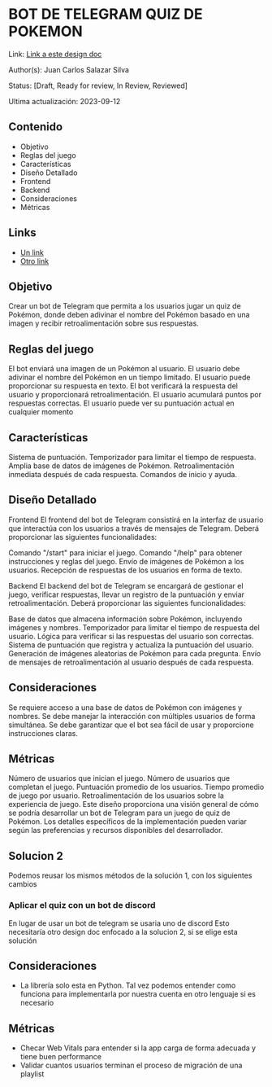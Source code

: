 # BOT DE TELEGRAM QUIZ DE POKEMON
Link: [Link a este design doc](#)

Author(s): Juan Carlos Salazar Silva

Status: [Draft, Ready for review, In Review, Reviewed]

Ultima actualización: 2023-09-12

## Contenido
- Objetivo
- Reglas del juego
- Características
- Diseño Detallado
- Frontend
- Backend
- Consideraciones
- Métricas

## Links
- [Un link](#)
- [Otro link](#)

## Objetivo
Crear un bot de Telegram que permita a los usuarios jugar un quiz de Pokémon, donde deben adivinar el nombre del Pokémon basado en una imagen y recibir retroalimentación sobre sus respuestas.

## Reglas del juego
El bot enviará una imagen de un Pokémon al usuario.
El usuario debe adivinar el nombre del Pokémon en un tiempo limitado.
El usuario puede proporcionar su respuesta en texto.
El bot verificará la respuesta del usuario y proporcionará retroalimentación.
El usuario acumulará puntos por respuestas correctas.
El usuario puede ver su puntuación actual en cualquier momento

## Características
Sistema de puntuación.
Temporizador para limitar el tiempo de respuesta.
Amplia base de datos de imágenes de Pokémon.
Retroalimentación inmediata después de cada respuesta.
Comandos de inicio y ayuda.

## Diseño Detallado
Frontend
El frontend del bot de Telegram consistirá en la interfaz de usuario que interactúa con los usuarios a través de mensajes de Telegram. Deberá proporcionar las siguientes funcionalidades:

Comando "/start" para iniciar el juego.
Comando "/help" para obtener instrucciones y reglas del juego.
Envío de imágenes de Pokémon a los usuarios.
Recepción de respuestas de los usuarios en forma de texto.

Backend
El backend del bot de Telegram se encargará de gestionar el juego, verificar respuestas, llevar un registro de la puntuación y enviar retroalimentación. Deberá proporcionar las siguientes funcionalidades:

Base de datos que almacena información sobre Pokémon, incluyendo imágenes y nombres.
Temporizador para limitar el tiempo de respuesta del usuario.
Lógica para verificar si las respuestas del usuario son correctas.
Sistema de puntuación que registra y actualiza la puntuación del usuario.
Generación de imágenes aleatorias de Pokémon para cada pregunta.
Envío de mensajes de retroalimentación al usuario después de cada respuesta.

## Consideraciones
Se requiere acceso a una base de datos de Pokémon con imágenes y nombres.
Se debe manejar la interacción con múltiples usuarios de forma simultánea.
Se debe garantizar que el bot sea fácil de usar y proporcione instrucciones claras.

## Métricas
Número de usuarios que inician el juego.
Número de usuarios que completan el juego.
Puntuación promedio de los usuarios.
Tiempo promedio de juego por usuario.
Retroalimentación de los usuarios sobre la experiencia de juego.
Este diseño proporciona una visión general de cómo se podría desarrollar un bot de Telegram para un juego de quiz de Pokémon. Los detalles específicos de la implementación pueden variar según las preferencias y recursos disponibles del desarrollador.

## Solucion 2
Podemos reusar los mismos métodos de la solución 1, con los siguientes cambios

### Aplicar el quiz con un bot de discord
En lugar de usar un bot de telegram se usaria uno de discord
Esto necesitaría otro design doc enfocado a la solucion 2, si se elige esta solución

## Consideraciones
- La librería solo esta en Python. Tal vez podemos entender como funciona para implementarla por nuestra cuenta en otro lenguaje si es necesario

## Métricas
- Checar Web Vitals para entender si la app carga de forma adecuada y tiene buen performance
- Validar cuantos usuarios terminan el proceso de migración de una playlist
